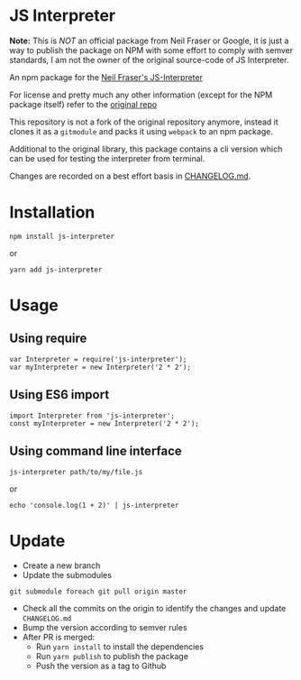 JS Interpreter
==============

**Note:** This is *NOT* an official package from Neil Fraser or Google, it is just a way to publish the package on NPM with some effort to comply with semver standards, I am not the owner of the original source-code of JS Interpreter.

An npm package for the [Neil Fraser's JS-Interpreter](https://github.com/NeilFraser/JS-Interpreter)

For license and pretty much any other information (except for the NPM package itself) refer to the [original repo](https://github.com/NeilFraser/JS-Interpreter)

This repository is not a fork of the original repository anymore, instead it
clones it as a `gitmodule` and packs it using `webpack` to an npm package.

Additional to the original library, this package contains a cli version which
can be used for testing the interpreter from terminal.

Changes are recorded on a best effort basis in [CHANGELOG.md](CHANGELOG.md).

# Installation

```
npm install js-interpreter
```

or

```
yarn add js-interpreter
```

# Usage

## Using require

```
var Interpreter = require('js-interpreter');
var myInterpreter = new Interpreter('2 * 2');
```

## Using ES6 import

```
import Interpreter from 'js-interpreter';
const myInterpreter = new Interpreter('2 * 2');
```

## Using command line interface

```
js-interpreter path/to/my/file.js
```

or

```
echo 'console.log(1 + 2)' | js-interpreter 
```

# Update

- Create a new branch
- Update the submodules

```
git submodule foreach git pull origin master
```

- Check all the commits on the origin to identify the changes and update `CHANGELOG.md`
- Bump the version according to semver rules
- After PR is merged:
  - Run `yarn install` to install the dependencies
  - Run `yarn publish` to publish the package
  - Push the version as a tag to Github
